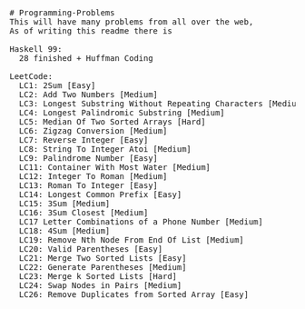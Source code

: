 <pre>
# Programming-Problems
This will have many problems from all over the web,
As of writing this readme there is

Haskell 99: 
  28 finished + Huffman Coding

LeetCode: 
  LC1: 2Sum [Easy] 
  LC2: Add Two Numbers [Medium] 
  LC3: Longest Substring Without Repeating Characters [Medium] 
  LC4: Longest Palindromic Substring [Medium]
  LC5: Median Of Two Sorted Arrays [Hard]
  LC6: Zigzag Conversion [Medium]
  LC7: Reverse Integer [Easy]
  LC8: String To Integer Atoi [Medium]
  LC9: Palindrome Number [Easy]
  LC11: Container With Most Water [Medium]
  LC12: Integer To Roman [Medium]
  LC13: Roman To Integer [Easy]
  LC14: Longest Common Prefix [Easy]
  LC15: 3Sum [Medium]
  LC16: 3Sum Closest [Medium]
  LC17 Letter Combinations of a Phone Number [Medium]
  LC18: 4Sum [Medium]
  LC19: Remove Nth Node From End Of List [Medium]
  LC20: Valid Parentheses [Easy]
  LC21: Merge Two Sorted Lists [Easy]
  LC22: Generate Parentheses [Medium]
  LC23: Merge k Sorted Lists [Hard]
  LC24: Swap Nodes in Pairs [Medium]
  LC26: Remove Duplicates from Sorted Array [Easy]
</pre>
